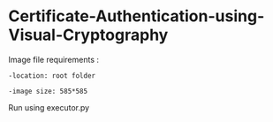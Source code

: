 # Certificate-Authentication-using-Visual-Cryptography

Image file requirements :

    -location: root folder

    -image size: 585*585


Run using executor.py
